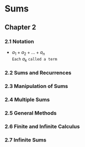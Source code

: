 # Sums

## Chapter 2
### 2.1 Notation
* $a_1 + a_2 + ... + a_n$  
`Each` $a_k$ `called a term`

### 2.2 Sums and Recurrences
### 2.3 Manipulation of Sums
### 2.4 Multiple Sums
### 2.5 General Methods
### 2.6 Finite and Infinite Calculus
### 2.7 Infinite Sums
